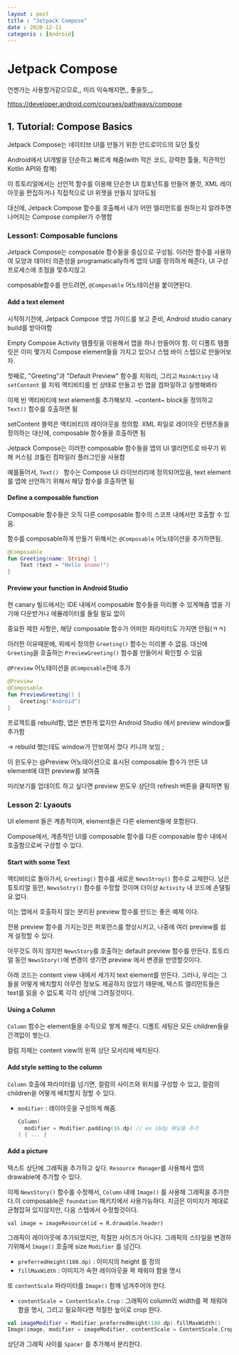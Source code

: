 ```yaml
---
layout : post
title : "Jetpack Compose"
date : 2020-12-11
categoris : [Android]
---
```


# Jetpack Compose

언젠가는 사용할거같으므로,, 미리 익숙해지면,, 좋을듯,,,

https://developer.android.com/courses/pathways/compose



## 1. Tutorial: Compose Basics

Jetpack Compose는 네이티브 UI를 만들기 위한 안드로이드의 모던 툴킷

Android에서 UI개발을 단순하고 빠르게 해줌(with 적은 코드, 강력한 툴들, 직관적인 Kotlin API와 함께)

이 튜토리얼에서는 선언적 함수를 이용해 단순한 UI 컴포넌트를 만들어 볼것, XML 레이아웃을 편집하거나 직접적으로 UI 위젯을 만들지 않아도됨

대신에, Jetpack Compose 함수를 호출해서 내가 어떤 엘리먼트를 원하는지 알려주면 나머지는 Compose compiler가 수행함 



### Lesson1: Composable funcions

Jetpack Compose는 composable 함수들을 중심으로 구성됨. 이러한 함수를 사용하여 모양과 데이터 의존성을 programatically하게 앱의 UI를 정의하게 해준다, UI 구성 프로세스에 초점을 맞추지않고

composable함수를 만드려면, `@Composable` 어노테이션을 붙이면된다.



#### Add a text element

시작하기전에, Jetpack Compose 셋업 가이드를 보고 준비, Android studio canary build를 받아야함

Empty Compose Activity 템플릿을 이용해서 앱을 하나 만들어야 함. 이 디폴트 템플릿은 이미 몇가지 Compose element들을 가지고 있으나 스텝 바이 스텝으로 만들어보자.

첫째로, "Greeting"과 "Default Preview" 함수를 지워라, 그리고 `MainActivy` 내 `setContent` 를 지워 액티비티를 빈 상태로 만들고 빈 앱을 컴파일하고 실행해봐라 

이제 빈 액티비티에 text element를 추가해보자. ~content~ block을 정의하고  `Text()` 함수를 호출하면 됨 

setContent 블럭은 액티비티의 레이아웃을 정의함. XML 파일로 레이아웃 컨텐츠들을 정의하는 대신에, composable 함수들을 호출하면 됨

Jetpack Compose는 이러한 composable 함수들을 앱의 UI 엘리먼트로 바꾸기 위해 커스텀 코틀린 컴파일러 플러그인을 사용함

예를들어서, `Text() ` 함수는 Compose Ui 라이브러리에 정의되어있음, text element를 앱에 선언하기 위해서 해당 함수를 호출하면 됨 



#### Define a composable function

Composable 함수들은 오직 다른 composable 함수의 스코프 내에서만 호출할 수 있음.

함수를 composable하게 만들기 위해서는 `@Composable` 어노테이션을 추가하면됨. 

```kotlin
@Composable
fun Greeting(name: String) {
    Text (text = "Hello $name!")
}
```



#### Preview your function in Android Studio

현 canary 빌드에서는 IDE 내에서 composable 함수들을 미리볼 수 있게해줌 앱을 기기에 다운받거나 에뮬레이터를 돌릴 필요 없이 

중요한 제한 사항은, 해당 composable 함수가 어떠한 파라미터도 가지면 안됨(ㅋㅋ)

이러한 이유때문에, 위에서 정의한 `Greeting()` 함수는 미리볼 수 없음. 대신에 `Greeting`을 호출하는  `PreviewGreeting()` 함수를 만들어서 확인할 수 있음

`@Preview` 어노테이션을 `@Composable`전에 추가 

```kotlin
@Preview
@Composable
fun PreviewGreeting() {
    Greeting("Android")
}
```

프로젝트를 rebuild함, 앱은 변한게 없지만 Android Studio 에서 preview window를 추가함 

 -> rebuild 했는데도 window가 안보여서 껐다 키니까 보임 ;

이 윈도우는 @Preview 어노테이션으로 표시된 composable 함수가 만든 UI element에 대한 preview를 보여줌

미리보기를 업데이트 하고 싶다면 preview 윈도우 상단의 refresh 버튼을 클릭하면 됨



### Lesson 2: Lyaouts

UI element 들은 계층적이며, element들은 다른 element들에 포함된다. 

Compose에서, 계층적인 UI를 composable 함수를 다른 composable 함수 내에서 호출함으로써 구성할 수 있다. 



#### Start with some Text

액티비티로 돌아가서, `Greeting()` 함수를 새로운 `NewsStroy()` 함수로 교체한다. 남은 튜토리얼 동안, `NewsSotry()` 함수를 수정할 것이며 더이상 `Activity` 내 코드에 손댈필요 없다. 

이는 앱에서 호출하지 않는 분리된 preview 함수를 만드는 좋은 예제 이다.

전용 preview 함수를 가지는것은 퍼포먼스를 향상시키고, 나중에 여러 preview를 쉽게 설정할 수 있다. 

아무것도 하지 않지만 `NewsStory`를 호출하는 default preview 함수를 만든다. 튜토리얼 동안 `NewsStory()`에 변경이 생기면 preview 에서 변경을 반영할것이다.

아래 코드는 content view 내에서 세가지 text element를 만든다. 그러나, 우리는 그들을 어떻게 배치할지 아무런 정보도 제공하지 않았기 때문에, 텍스트 엘리먼트들은 text를 읽을 수 없도록 각각 상단에 그려질것이다.



#### Using a Column

`Column` 함수는 element들을 수직으로 쌓게 해준다. 디폴트 세팅은 모든 children들을 간격없이 쌓는다.

컬럼 자체는 content view의 왼쪽 상단 모서리에 배치된다.



#### Add style setting to the column

`Column` 호출에 파라미터를 넘기면, 컬럼의 사이즈와 위치를 구성할 수 있고, 컬럼의 children을 어떻게 배치할지 정할 수 있다.

- `modifier` : 레이아웃을 구성하게 해줌.

  ```kotlin
  Column(
    modifier = Modifier.padding(16.dp) // ex 16dp 패딩을 추가
  ) { ... }
  ```

  

#### Add a picture

텍스트 상단에 그래픽을 추가하고 싶다. `Resource Manager`를 사용해서 앱의 drawable에 추가할 수 있다.

이제 `NewsStory()` 함수를 수정해서, `Column`  내에 `Image()` 를 사용해 그래픽을 추가한다.이 composable은 `foundation` 패키지에서 사용가능하다. 지금은 이미지가 제대로 균형잡혀 있지않지만, 다음 스텝에서 수정할것이다.

`val image = imageResource(id = R.drawable.header)`



그래픽이 레이아웃에 추가되었지만, 적절한 사이즈가 아니다. 그래픽의 스타일을 변경하기위해서 `Image()` 호출에 size `Modifier` 를 넘긴다.

- `preferredHeight(180.dp)` : 이미지의 height 를 정의
- `fillMaxWidth` : 이미지가 속한 레이아웃을 꽉 채워야 함을 명시

또 `contentScale` 파라미터를 `Image()` 함께 넘겨주어야 한다. 

-  `contentScale = ContentScale.Crop` : 그래픽이 column의 width를 꽉 채워야함을 명시, 그리고 필요하다면 적절한 높이로 crop 한다.

```kotlin
val imageModifier = Modifier.preferredHeight(180.dp).fillMaxWidth()
Image(image, modifier = imageModifier, contentScale = ContentScale.Crop)
```

상단과 그래픽 사이를 `Spacer` 를 추가해서 분리한다.





